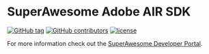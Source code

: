 SuperAwesome Adobe AIR SDK
==========================

[![GitHub tag](https://img.shields.io/github/tag/SuperAwesomeLTD/sa-adobeair-sdk.svg)]() [![GitHub contributors](https://img.shields.io/github/contributors/SuperAwesomeLTD/sa-adobeair-sdk.svg)]() [![license](https://img.shields.io/github/license/SuperAwesomeLTD/sa-adobeair-sdk.svg)]()


For more information check out the [SuperAwesome Developer Portal](http://doc.superawesome.tv/sa-adobeair-sdk/latest/).
